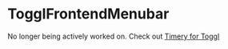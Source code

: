 # TogglFrontendMenubar

No longer being actively worked on. Check out [Timery for Toggl](https://timeryapp.com)
